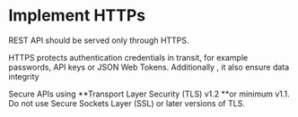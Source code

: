 # Implement HTTPs

REST API should be served only through HTTPS.

HTTPS protects authentication credentials in transit, for example passwords, API keys or JSON Web Tokens. Additionally , it also ensure data integrity

Secure APIs using **Transport Layer Security \(TLS\) v1.2 **or minimum v1.1. Do not use Secure Sockets Layer \(SSL\) or later versions of TLS.

